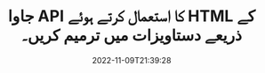 ---
############################# Static ############################
layout: "product"
date: 2022-11-09T21:39:28
draft: false

product: "Editor"
product_tag: "editor"
platform: "Java"
platform_tag: "java"

############################# Head ############################
head_title: "جاوا دستاویز ایڈیٹر API | HTML کا استعمال کرتے ہوئے Word Web XML ٹیکسٹ فائلوں میں ترمیم کریں۔"
head_description: "جاوا کے لیے دستاویز ایڈیٹر API۔ مائیکروسافٹ ورڈ، ایکس ایم ایل، ویب اور ٹیکسٹ فائلوں کو ایچ ٹی ایم ایل میں لوڈ کریں اور ہیرا پھیری کے بعد اصل فارمیٹ میں تبدیل کریں۔"

############################# Header ############################
title: "جاوا API کا استعمال کرتے ہوئے HTML کے ذریعے دستاویزات میں ترمیم کریں۔"
description: "جاوا ایپلی کیشنز کو HTML ایڈیٹر کے ساتھ انٹیگریٹ کریں تاکہ دستاویزات میں ہیرا پھیری اور اصل فارمیٹ میں تبدیل ہو سکے۔"
button:
    enable: true

############################# SubMenu ############################
submenu:
    enable: true
    
    left:
        img_alt: "GroupDocs.Editor for Java"
        image: "https://www.groupdocs.cloud/templates/groupdocs/images/product-logos/groupdocs-editor-java.png"
        product: "GroupDocs.Editor"
        platform: "Java"

    middle:
        button:
            # button loop
            - link: "#overview"
              text: "جائزہ"

            # button loop
            - link: "#features"
              text: "خصوصیات"

            # button loop
            - link: "#support"
              text: "حمایت"

            # button loop
            - link: "https://products.groupdocs.app/editor"
              text: "لائیو ڈیمو"

            # button loop
            - link: "https://purchase.groupdocs.com/pricing/editor/java"
              text: "قیمتوں کا تعین"

    right:
        link_download: "https://downloads.groupdocs.com/editor"
        link_learn: "https://docs.groupdocs.com/editor/java/"
        link_buy: "https://purchase.groupdocs.com"

############################# Overview ############################
overview:
    enable: true
    content: |
      جاوا API کے لیے GroupDocs.Editor HTML کی شکل میں دستاویز میں ترمیم کو قابل بناتا ہے۔ API متعدد دستاویز فارمیٹس کو سپورٹ کرتا ہے اور اسے کسی بھی بیرونی، اوپن سورس یا ادا شدہ HTML ایڈیٹر کے ساتھ مربوط کیا جا سکتا ہے۔ ایڈیٹر API دستاویزات کو لوڈ کرنے، اسے HTML میں تبدیل کرنے، بیرونی UI کو HTML فراہم کرنے اور پھر ہیرا پھیری کے بعد HTML کو اصل دستاویز میں محفوظ کرنے کے لیے کارروائی کرے گا۔ اسے مختلف مائیکروسافٹ ورڈ، ایکسل اسپریڈ شیٹس، پاورپوائنٹ فائلز، اوپن ڈاکیومنٹ فارمیٹس، XML اور TXT دستاویزات بنانے کے لیے بھی استعمال کیا جا سکتا ہے۔
    tabs:
      enable: true     
      
      ## TAB ONE ##
      tab_one:
        description: |
          ذیل میں جاوا کے لیے GroupDocs.Editor کا ایک جائزہ ہے۔:

        left:
          enable: true
          icon: "fab fa-html5"
          title: "HTML کا استعمال کرتے ہوئے ہیرا پھیری کریں۔"
          content: |
            * لوڈ سپورٹڈ دستاویز
            * HTML کا استعمال کرتے ہوئے مواد میں ترمیم کریں۔
            * متعلقہ طرزوں میں ترمیم کریں۔
            * اصل شکل میں تبدیل کریں۔
      
      ## TAB TWO ##
      tab_two:
        description: |
          جاوا کے لیے GroupDocs.Editor مندرجہ ذیل [فائل فارمیٹس](https://docs.groupdocs.com/editor/java/supported-document-formats/) کی حمایت کرتا ہے

        left:
          enable: true
          table:
            # table loop
            - title: "Microsoft Office"
              content: |
                * **Microsoft Word**: DOC, DOCX, DOCM, DOT, DOTM, DOTX, FlatOPC, WordML, RTF
                * **Microsoft Excel**: XLS, XLSX, XLSM, XLT, XLTX, XLTM, XLSB, XLAM, CSV, TSV, SXC, SpreadsheetML, DIF, DSV
                * **Microsoft PowerPoint**: PPT, PPTX, PPTM, PPS, PPSX, PPSM, POT, POTX, POTM

        right:
          enable: true
          table:
            # table loop
            - title: "دیگر فارمیٹ فیملیز"
              content: |
                * **اوپن دستاویز فارمیٹس**: ODT, OTT, ODS, FODS, ODP, OTP
                * **اوپن دستاویز فارمیٹس**: MSG, MBOX, EML, EMLX
                * **ویب فارمیٹس**: HTML, MHTML, CHM, XML, TXT
                * **ویب فارمیٹس**: MOBI, AZW3, ePub

      ## TAB THREE ##
      tab_three:
        description: |
          جاوا کے لیے GroupDocs.Editor مندرجہ ذیل آپریٹنگ سسٹمز، فریم ورکس اور پیکیج مینیجرز کو سپورٹ کرتا ہے۔:
        
        left:
          enable: true
          table:
            # table loop
            - icon: "fab fa-windows"
              title: "آپریٹنگ سسٹمز"
              content: |
                * Microsoft Windows Desktop
                * Microsoft Windows Server
                * Linux
                * MacOS

            # table loop
            - icon: "fas fa-code"
              title: "تعاون یافتہ فریم ورک"
              content: |
                * Java 7 (1.7) +

        right:
          enable: true
          table:
            # table loop
            - icon: "fas fa-cogs"
              title: "ترقیاتی ماحول"
              content: |
                * NetBeans
                * IntelliJ IDEA
                * Eclipse
            # table loop
            - icon: "fas fa-tools"
              title: "آٹومیشن ٹول بنائیں"
              content: |
                * Maven

############################# Features ############################
features:
    enable: true
    title: "جاوا کی خصوصیات کے لیے GroupDocs.Editor"

    feature:
      # feature loop
      - icon: "fas fa-copy"
        content: "آسان HTML ایڈیٹر انٹیگریشن"

      # feature loop
      - icon: "fas fa-eye"
        content: "HTML DOM میں دستاویز کی تبدیلی"

      # feature loop
      - icon: "fas fa-bolt"
        content: "دستاویز سٹریم سے HTML مواد نکالیں۔"
      
      # feature loop
      - icon: "fas fa-file-powerpoint"
        content: "ورڈ، ایکسل اور پاورپوائنٹ فائل فارمیٹس لوڈ، ترمیم اور محفوظ کریں۔"

      # feature loop
      - icon: "fas fa-code"
        content: "ایمبیڈڈ عناصر کے ساتھ ایچ ٹی ایم ایل حاصل کریں۔"

      # feature loop
      - icon: "fas fa-cloud"
        content: "XML دستاویزات درآمد کریں، دیکھیں اور ان میں ترمیم کریں۔"

      # feature loop
      - icon: "fas fa-remove-format"
        content: "HTML مواد کو بائی پاس کریں اور ایمبیڈڈ وسائل کو محفوظ کریں۔"

      # feature loop
      - icon: "fas fa-comment-slash"
        content: "ورڈ پروسیسنگ دستاویزات کو صفحہ بندی موڈ میں دیکھیں، ان میں ترمیم کریں اور محفوظ کریں۔"

      # feature loop
      - icon: "fas fa-location-arrow"
        content: "فائل سے HTML باڈی ٹیگ کا مواد حاصل کریں۔"

      # feature loop
      - icon: "fas fa-border-all"
        content: "HTML فائل کا CSS مواد نکالیں۔"

      # feature loop
      - icon: "fas fa-wrench"
        content: "HTML DOM حاصل کرنے اور فائل میں تبدیل کرنے کے لیے String Content کا استعمال کریں۔"

      # feature loop
      - icon: "fas fa-columns"
        content: "HTML DOM کو ایمبیڈڈ عناصر کے ساتھ تبدیل کریں۔"

      # feature loop
      - icon: "fas fa-file-word"
        content: "ایک سے زیادہ فارمیٹس کی فائلوں کو HTML میں ترمیم کے لیے تبدیل کریں۔"

      # feature loop
      - icon: "fas fa-envelope"
        content: "بغیر ترمیم کے ان پٹ دستاویزات کی میٹا معلومات حاصل کریں۔"

      # feature loop
      - icon: "fas fa-print"
        content: "ترمیم شدہ دستاویزات کو سادہ ٹیکسٹ فائل فارمیٹ میں محفوظ کریں۔"

      # feature loop
      - icon: "fas fa-file-archive"
        content: "تبادلوں کی درستگی"

      # feature loop
      - icon: "fas fa-lock"
        content: "آؤٹ پٹ دستاویز پر پاس ورڈ لگائیں۔"

      # feature loop
      - icon: "fas fa-file-code"
        content: "ڈیٹا بیس (DB) اگنوسٹک"
      
      # feature loop
      - icon: "fas fa-fill-drip"
        content: "یوزر انٹرفیس (UI) اگنوسٹک"

      # feature loop
      - icon: "fas fa-file-excel"
        content: "میٹرڈ لائسنسنگ کی حمایت کرتا ہے۔"

    more_feature:
      # more_feature_loop
      - title: "HTML DOM میں اور اس سے درست طریقے سے تبدیل کریں۔"
        content: |
          جاوا کے لیے GroupDocs.Editor کا استعمال آپ کو جاوا میں ایسی ایپلی کیشنز بنانے کی اجازت دیتا ہے جو معاون فائل فارمیٹ کی ایک دستاویز لوڈ کرتی ہے تاکہ اسے اس کے متعلقہ عناصر کے ساتھ HTML دستاویز آبجیکٹ ماڈل (DOM) میں تبدیل کیا جا سکے، جیسے CSS۔ مزید برآں، ہمارا ایڈیٹر Java API آپ کو کسی بھی مشہور HTML ایڈیٹرز میں HTML میں ترمیم کرنے کی اجازت دیتا ہے۔ آپ کی مطلوبہ ترمیم کے بعد، جاوا کے لیے GroupDocs.Editor آپ کو اس نتیجے میں آنے والے HTML کو اس کے اصل فائل فارمیٹ میں تبدیل کرنے میں مدد کرتا ہے۔
          
          ```java
          // Create Editor class by loading an input document
          Editor editor = new Editor("Sample.docx");

          // Open document for edit and obtain EditableDocument
          EditableDocument original = editor.edit();

          // Obtain all-embedded HTML from it
          String allEmbeddedInside = original.getEmbeddedHtml();

          // If necessary, obtain pure HTML-markup, CSS, images and other resources in separate form

          // Whole HTML-markup, without any resources
          String completeHtmlMarkup = original.getContent();

          // Only HTML->BODY content, useful for most of WYSIWYG-editors
          String onlyInnerBody = original.getBodyContent();

          // All CSS stylesheets
          List<CssText> stylesheets = original.getCss();

          // All images, including raster and vector, but without CSS gradients
          List<IImageResource> images = original.getImages();

          // All font resources
          List<FontResourceBase> fonts = original.getFonts();

          // finally, send this content to your WYSIWYG HTML-editor
          ```
      # more_feature_loop
      - title: "ایسوسی ایٹ عناصر کو لوڈ اور بازیافت کریں۔"
        content: "جاوا API کے لیے GroupDocs.Editor آپ کو معاون فارمیٹس کی دستاویزات، جیسے کہ تصاویر، CSS، فونٹس وغیرہ سے متعلقہ عناصر کو حاصل کرنے کے قابل بناتا ہے۔ اس کے بعد آپ ان بازیافت شدہ متعلقہ عناصر کو لوڈ کر سکتے ہیں، ان کو عبور کر سکتے ہیں اور حتمی HTML فائل سے علیحدہ طور پر محفوظ کر سکتے ہیں، اور اچھی طرح سے منظم آؤٹ پٹ حاصل کر سکتے ہیں۔"

############################# Support ############################
support:
    enable: true

############################# Solutions ############################
solutions:
    enable: true
    title: "GroupDocs.Editor دیگر مقبول ترقیاتی ماحول کے لیے دستاویز میں ترمیم کرنے والے APIs پیش کرتا ہے۔"

    solution:
        # solution loop
        - img_alt: "GroupDocs.Editor for .NET"
          image: "https://www.groupdocs.cloud/templates/groupdocs/images/product-logos/groupdocs-editor-net.png"
          product: "GroupDocs.Editor"
          platform: ".NET"
          link: "/editor/net/"

############################# Back to top ###############################
back_to_top:
  enable: true
---